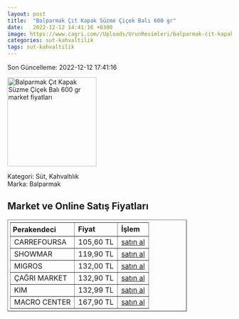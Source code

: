 ```yaml
---
layout: post
title:  "Balparmak Çıt Kapak Süzme Çiçek Balı 600 gr"
date:   2022-12-12 14:41:16 +0300
image: https://www.cagri.com//Uploads/UrunResimleri/balparmak-cit-kapak-suzme-cicek-bali-600-7822.jpg
categories: sut-kahvaltilik
tags: sut-kahvaltilik
---
```


Son Güncelleme: 2022-12-12 17:41:16

<img src="https://www.cagri.com//Uploads/UrunResimleri/balparmak-cit-kapak-suzme-cicek-bali-600-7822.jpg" width="200" alt="Balparmak Çıt Kapak Süzme Çiçek Balı 600 gr market fiyatları" />

Kategori: Süt, Kahvaltılık
<br />
Marka: Balparmak

<h2>Market ve Online Satış Fiyatları</h2>

<table border="1" style="padding: 5px;width:80%;">
  <tr>
    <td style="padding: 5px;"><strong>Perakendeci</strong></td>
    <td><strong>Fiyat</strong></td>
    <td><strong>İşlem</strong></td>
  </tr>
  <tr>
              <td title="CarrefourSA">CARREFOURSA</td>
              <td>105,60 TL</td>
              <td><a title="CarrefourSA" target="_blank" href="https://www.carrefoursa.com/balparmak-citkapak-cicek-bali-600-g-p-30089274">satın al</a></td>
            </tr><tr>
              <td title="Showmar">SHOWMAR</td>
              <td>119,90 TL</td>
              <td><a title="Showmar" target="_blank" href="https://www.showmar.com.tr/urun/balparmak-cicek-bali-600gr-sikma">satın al</a></td>
            </tr><tr>
              <td title="Migros">MIGROS</td>
              <td>132,00 TL</td>
              <td><a title="Migros" target="_blank" href="https://www.migros.com.tr/balparmak-cit-kapak-cicek-bali-600-g-p-6c00bb">satın al</a></td>
            </tr><tr>
              <td title="Çağrı Market">ÇAĞRI MARKET</td>
              <td>132,90 TL</td>
              <td><a title="Çağrı Market" target="_blank" href="https://www.cagri.com/balparmak-cit-kapak-suzme-cicek-bali-600-gr">satın al</a></td>
            </tr><tr>
              <td title="Kim">KIM</td>
              <td>132,99 TL</td>
              <td><a title="Kim" target="_blank" href="https://www.kimgeldi.com/balparmak-cicek-bali-citkapak-600-gr">satın al</a></td>
            </tr><tr>
              <td title="Macro Center">MACRO CENTER</td>
              <td>167,90 TL</td>
              <td><a title="Macro Center" target="_blank" href="https://www.macrocenter.com.tr/balparmak-citkapak-ozel-secim-cicek-bali-600-g-p-6c0701">satın al</a></td>
            </tr>
</table>
